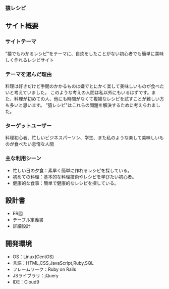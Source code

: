 ### 猿レシピ

## サイト概要
### サイトテーマ
"猿でもわかるレシピ"をテーマに、自炊をしたことがない初心者でも簡単に美味しく作れるレシピサイト

### テーマを選んだ理由
料理は好きだけど手間のかかるものは嫌でとにかく楽して美味しいものが食べたいと考えていました。
このような考えの人間は私以外にもいるはずです。また、料理が初めての人、他にも時間がなくて複雑なレシピを試すことが難しい方も多いと思います。
"猿レシピ"はこれらの問題を解決するために考えられました。

### ターゲットユーザー
料理初心者、忙しいビジネスパーソン、学生、また私のような楽して美味しいものが食べたい怠惰な人間

### 主な利用シーン
- 忙しい日の夕食：素早く簡単に作れるレシピを探している。
- 初めての料理：基本的な料理技術やレシピを学びたい初心者。
- 健康的な食事：簡単で健康的なレシピを探している。

## 設計書
- ER図
- テーブル定義書
- 詳細設計

## 開発環境
- OS：Linux(CentOS)
- 言語：HTML,CSS,JavaScript,Ruby,SQL
- フレームワーク：Ruby on Rails
- JSライブラリ：jQuery
- IDE：Cloud9